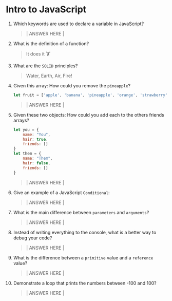 # Intro to JavaScript
01. Which keywords are used to declare a variable in JavaScript?

    > | ANSWER HERE |

02. What is the definition of a function?

    > It does it 🏋️

03. What are the `SOLID` principles?

    > Water, Earth, Air, Fire!

04. Given this array: How could you remove the `pineapple`?

    ```js
    let fruit = ['apple', 'banana', 'pineapple', 'orange', 'strawberry']
    ```

    > | ANSWER HERE |

05. Given these two objects: How could you add each to the others friends arrays?

    ```js
    let you = {
        name: "You",
        hair: true,
        friends: []
    }
    let them = {
        name: "Them",
        hair: false,
        friends: []
    }
    ```

    > | ANSWER HERE |

06. Give an example of a JavaScript `Conditional`:

    > | ANSWER HERE |

07. What is the main difference between `parameters` and `arguments`?

    > | ANSWER HERE |

08. Instead of writing everything to the console, what is a better way to debug your code?

    > | ANSWER HERE |

09. What is the difference between a `primitive` value and a `reference` value?

    > | ANSWER HERE |

10. Demonstrate a loop that prints the numbers between -100 and 100?

    > | ANSWER HERE |
